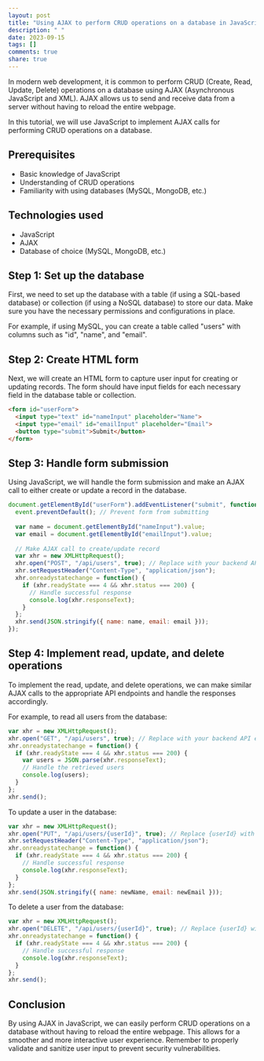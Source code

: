 ```yaml
---
layout: post
title: "Using AJAX to perform CRUD operations on a database in JavaScript"
description: " "
date: 2023-09-15
tags: []
comments: true
share: true
---
```


In modern web development, it is common to perform CRUD (Create, Read, Update, Delete) operations on a database using AJAX (Asynchronous JavaScript and XML). AJAX allows us to send and receive data from a server without having to reload the entire webpage.

In this tutorial, we will use JavaScript to implement AJAX calls for performing CRUD operations on a database.

## Prerequisites
* Basic knowledge of JavaScript
* Understanding of CRUD operations
* Familiarity with using databases (MySQL, MongoDB, etc.)

## Technologies used
* JavaScript
* AJAX
* Database of choice (MySQL, MongoDB, etc.)

## Step 1: Set up the database
First, we need to set up the database with a table (if using a SQL-based database) or collection (if using a NoSQL database) to store our data. Make sure you have the necessary permissions and configurations in place.

For example, if using MySQL, you can create a table called "users" with columns such as "id", "name", and "email".

## Step 2: Create HTML form
Next, we will create an HTML form to capture user input for creating or updating records. The form should have input fields for each necessary field in the database table or collection.

```html
<form id="userForm">
  <input type="text" id="nameInput" placeholder="Name">
  <input type="email" id="emailInput" placeholder="Email">
  <button type="submit">Submit</button>
</form>
```

## Step 3: Handle form submission
Using JavaScript, we will handle the form submission and make an AJAX call to either create or update a record in the database.

```javascript
document.getElementById("userForm").addEventListener("submit", function(event) {
  event.preventDefault(); // Prevent form from submitting
  
  var name = document.getElementById("nameInput").value;
  var email = document.getElementById("emailInput").value;
  
  // Make AJAX call to create/update record
  var xhr = new XMLHttpRequest();
  xhr.open("POST", "/api/users", true); // Replace with your backend API endpoint
  xhr.setRequestHeader("Content-Type", "application/json");
  xhr.onreadystatechange = function() {
    if (xhr.readyState === 4 && xhr.status === 200) {
      // Handle successful response
      console.log(xhr.responseText);
    }
  };
  xhr.send(JSON.stringify({ name: name, email: email }));
});
```

## Step 4: Implement read, update, and delete operations
To implement the read, update, and delete operations, we can make similar AJAX calls to the appropriate API endpoints and handle the responses accordingly.

For example, to read all users from the database:

```javascript
var xhr = new XMLHttpRequest();
xhr.open("GET", "/api/users", true); // Replace with your backend API endpoint
xhr.onreadystatechange = function() {
  if (xhr.readyState === 4 && xhr.status === 200) {
    var users = JSON.parse(xhr.responseText);
    // Handle the retrieved users
    console.log(users);
  }
};
xhr.send();
```

To update a user in the database:

```javascript
var xhr = new XMLHttpRequest();
xhr.open("PUT", "/api/users/{userId}", true); // Replace {userId} with the actual user ID
xhr.setRequestHeader("Content-Type", "application/json");
xhr.onreadystatechange = function() {
  if (xhr.readyState === 4 && xhr.status === 200) {
    // Handle successful response
    console.log(xhr.responseText);
  }
};
xhr.send(JSON.stringify({ name: newName, email: newEmail }));
```

To delete a user from the database:

```javascript
var xhr = new XMLHttpRequest();
xhr.open("DELETE", "/api/users/{userId}", true); // Replace {userId} with the actual user ID
xhr.onreadystatechange = function() {
  if (xhr.readyState === 4 && xhr.status === 200) {
    // Handle successful response
    console.log(xhr.responseText);
  }
};
xhr.send();
```

## Conclusion
By using AJAX in JavaScript, we can easily perform CRUD operations on a database without having to reload the entire webpage. This allows for a smoother and more interactive user experience. Remember to properly validate and sanitize user input to prevent security vulnerabilities.